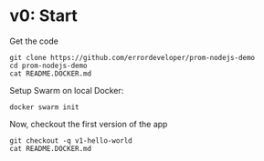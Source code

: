 # v0: Start

Get the code
```
git clone https://github.com/errordeveloper/prom-nodejs-demo
cd prom-nodejs-demo
cat README.DOCKER.md
```

Setup Swarm on local Docker:
```
docker swarm init
```

Now, checkout the first version of the app
```
git checkout -q v1-hello-world
cat README.DOCKER.md
```
